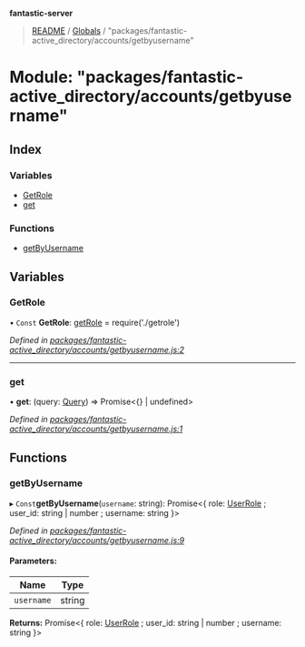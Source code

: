 **fantastic-server**

> [README](../README.md) / [Globals](../globals.md) / "packages/fantastic-active_directory/accounts/getbyusername"

# Module: "packages/fantastic-active_directory/accounts/getbyusername"

## Index

### Variables

* [GetRole](_packages_fantastic_active_directory_accounts_getbyusername_.md#getrole)
* [get](_packages_fantastic_active_directory_accounts_getbyusername_.md#get)

### Functions

* [getByUsername](_packages_fantastic_active_directory_accounts_getbyusername_.md#getbyusername)

## Variables

### GetRole

• `Const` **GetRole**: [getRole](_packages_fantastic_active_directory_accounts_getrole_.md#getrole) = require('./getrole')

*Defined in [packages/fantastic-active_directory/accounts/getbyusername.js:2](https://github.com/besimorhino/project-fantastic/blob/a9b4b41/packages/fantastic-active_directory/accounts/getbyusername.js#L2)*

___

### get

•  **get**: (query: [Query](_packages_fantastic_utils_db_types_d_.md#query)) => Promise\<{} \| undefined>

*Defined in [packages/fantastic-active_directory/accounts/getbyusername.js:1](https://github.com/besimorhino/project-fantastic/blob/a9b4b41/packages/fantastic-active_directory/accounts/getbyusername.js#L1)*

## Functions

### getByUsername

▸ `Const`**getByUsername**(`username`: string): Promise\<{ role: [UserRole](_packages_fantastic_utils_types_d_.md#userrole) ; user_id: string \| number ; username: string  }>

*Defined in [packages/fantastic-active_directory/accounts/getbyusername.js:9](https://github.com/besimorhino/project-fantastic/blob/a9b4b41/packages/fantastic-active_directory/accounts/getbyusername.js#L9)*

#### Parameters:

Name | Type |
------ | ------ |
`username` | string |

**Returns:** Promise\<{ role: [UserRole](_packages_fantastic_utils_types_d_.md#userrole) ; user_id: string \| number ; username: string  }>
